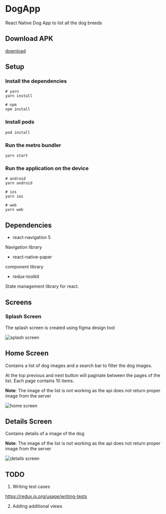# DogApp

React Native Dog App to list all the dog breeds

## Download APK

[download](https://github.com/YajanaRao/DogApp/blob/main/docs/app-release.apk)

## Setup

### Install the dependencies

```shell
# yarn
yarn install

# npm
npm install
```

### Install pods

```
pod install
```

### Run the metro bundler

```
yarn start
```

### Run the application on the device

```shell
# android
yarn android

# ios
yarn ios

# web
yarn web
```

## Dependencies

- react-navigation 5

Navigation library

- react-native-paper

component library

- redux-toolkit

State management library for react.

## Screens

### Splash Screen

The splash screen is created using figma design tool

![splash screen](./assets/splash-screen.png)

## Home Screen

Contains a list of dog images and a search bar to filter the dog images.

At the top previous and next button will paginate between the pages of the list. Each page contains 10 items.

**Note**:
The image of the list is not working as the api does not return proper image from the server

![home screen](./docs/home.jpg)

## Details Screen

Contains details of a image of the dog

**Note**:
The image of the list is not working as the api does not return proper image from the server

![details screen](./docs/details.jpg)

## TODO

1. Writing test cases

https://redux.js.org/usage/writing-tests

2. Adding additional views

